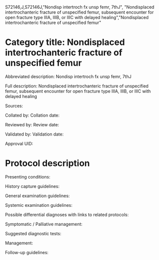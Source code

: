 S72146,J,S72146J,"Nondisp intertroch fx unsp femr, 7thJ", "Nondisplaced intertrochanteric fracture of unspecified femur, subsequent encounter for open fracture type IIIA, IIIB, or IIIC with delayed healing","Nondisplaced intertrochanteric fracture of unspecified femur"
# Category title: Nondisplaced intertrochanteric fracture of unspecified femur

Abbreviated description: Nondisp intertroch fx unsp femr, 7thJ

Full description: Nondisplaced intertrochanteric fracture of unspecified femur, subsequent encounter for open fracture type IIIA, IIIB, or IIIC with delayed healing

Sources:

Collated by:
Collation date:

Reviewed by:
Review date:

Validated by:
Validation date:

Approval UID:

# Protocol description

Presenting conditions:

History capture guidelines:

General examination guidelines:

Systemic examination guidelines:

Possible differential diagnoses with links to related protocols:

Symptomatic / Palliative management:

Suggested diagnostic tests:

Management:

Follow-up guidelines:
